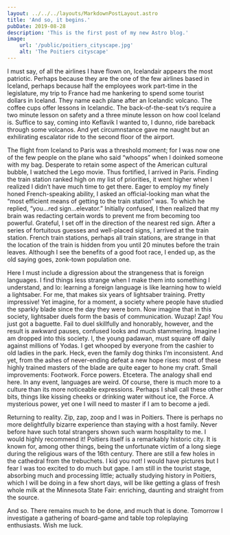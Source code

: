 ```yaml
---
layout: ../../../layouts/MarkdownPostLayout.astro
title: 'And so, it begins.'
pubDate: 2019-08-28
description: 'This is the first post of my new Astro blog.'
image:
    url: '/public/poitiers_cityscape.jpg' 
    alt: 'The Poitiers cityscape'
---
```

I must say, of all the airlines I have flown on, Icelandair appears the most patriotic. Perhaps because they are the one of the few airlines based in Iceland, perhaps because half the employees work part-time in the legislature, my trip to France had me hankering to spend some tourist dollars in Iceland. They name each plane after an Icelandic volcano. The coffee cups offer lessons in Icelandic. The back-of-the-seat tv’s require a two minute lesson on safety and a three minute lesson on how cool Iceland is. Suffice to say, coming into Keflavik I wanted to, I dunno, ride bareback through some volcanos. And yet circumnstance gave me naught but an exhilirating escalator ride to the second floor of the airport.

The flight from Iceland to Paris was a threshold moment; for I was now one of the few people on the plane who said “whoops” when I doinked someone with my bag. Desperate to retain some aspect of the American cultural bubble, I watched the Lego movie. Thus fortified, I arrived in Paris. Finding the train station ranked high on my list of priorities, it went higher when I realized I didn’t have much time to get there. Eager to employ my finely honed French-speaking ability, I asked an official-looking man what the “most efficient means of getting to the train station” was. To which he replied, “you…red sign…elevator.” Initially confused, I then realized that my brain was redacting certain words to prevent me from becoming too powerful. Grateful, I set off in the direction of the nearest red sign. After a series of fortuitous guesses and well-placed signs, I arrived at the train station. French train stations, perhaps all train stations, are strange in that the location of the train is hidden from you until 20 minutes before the train leaves. Although I see the benefits of a good foot race, I ended up, as the old saying goes, zonk-town population one.

Here I must include a digression about the strangeness that is foreign languages. I find things less strange when I make them into something I understand, and lo: learning a foreign language is like learning how to wield a lightsaber. For me, that makes six years of lightsaber training. Pretty impressive! Yet imagine, for a moment, a society where people have studied the sparkly blade since the day they were born. Now imagine that in this society, lightsaber duels form the basis of communication. Wuzap! Zap! You just got a baguette. Fail to duel skillfully and honorably, however, and the result is awkward pauses, confused looks and much stammering. Imagine I am dropped into this society. I, the young padawan, must square off daily against millions of Yodas. I get whooped by everyone from the cashier to old ladies in the park. Heck, even the family dog thinks I’m inconsistent. And yet, from the ashes of never-ending defeat a new hope rises: most of these highly trained masters of the blade are quite eager to hone my craft. Small improvements: Footwork. Force powers. Etcetera. The analogy shall end here. In any event, languages are weird. Of course, there is much more to a culture than its more noticeable expressions. Perhaps I shall call these other bits, things like kissing cheeks or drinking water without ice, the Force. A mysterious power, yet one I will need to master if I am to become a jedi.

Returning to reality. Zip, zap, zoop and I was in Poitiers. There is perhaps no more delightfully bizarre experience than staying with a host family. Never before have such total strangers shown such warm hospitality to me. I would highly recommend it! Poitiers itself is a remarkably historic city. It is known for, among other things, being the unfortunate victim of a long siege during the religious wars of the 16th century. There are still a few holes in the cathedral from the trebuchets. I kid you not! I would have pictures but I fear I was too excited to do much but gape. I am still in the tourist stage, absorbing much and processing little; actually studying history in Poitiers, which I will be doing in a few short days, will be like getting a glass of fresh whole milk at the Minnesota State Fair: enriching, daunting and straight from the source.

And so. There remains much to be done, and much that is done. Tomorrow I investigate a gathering of board-game and table top roleplaying enthusiasts. Wish me luck. 